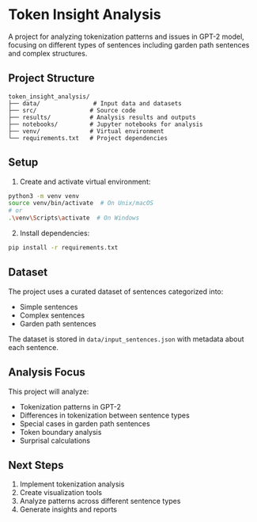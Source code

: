 # Token Insight Analysis

A project for analyzing tokenization patterns and issues in GPT-2 model, focusing on different types of sentences including garden path sentences and complex structures.

## Project Structure

```
token_insight_analysis/
├── data/               # Input data and datasets
├── src/               # Source code
├── results/           # Analysis results and outputs
├── notebooks/         # Jupyter notebooks for analysis
├── venv/              # Virtual environment
└── requirements.txt   # Project dependencies
```

## Setup

1. Create and activate virtual environment:
```bash
python3 -m venv venv
source venv/bin/activate  # On Unix/macOS
# or
.\venv\Scripts\activate  # On Windows
```

2. Install dependencies:
```bash
pip install -r requirements.txt
```

## Dataset

The project uses a curated dataset of sentences categorized into:
- Simple sentences
- Complex sentences
- Garden path sentences

The dataset is stored in `data/input_sentences.json` with metadata about each sentence.

## Analysis Focus

This project will analyze:
- Tokenization patterns in GPT-2
- Differences in tokenization between sentence types
- Special cases in garden path sentences
- Token boundary analysis
- Surprisal calculations

## Next Steps

1. Implement tokenization analysis
2. Create visualization tools
3. Analyze patterns across different sentence types
4. Generate insights and reports 